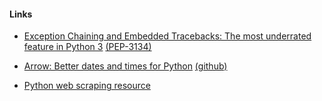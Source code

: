 #### Links

* [Exception Chaining and Embedded Tracebacks: The most underrated feature in Python 3](http://blog.ionelmc.ro/2014/08/03/the-most-underrated-feature-in-python-3/) [(PEP-3134)](http://legacy.python.org/dev/peps/pep-3134/)

* [Arrow: Better dates and times for Python](http://crsmithdev.com/arrow/) [(github)](https://github.com/crsmithdev/arrow)

* [Python web scraping resource](http://jakeaustwick.me/python-web-scraping-resource/)
